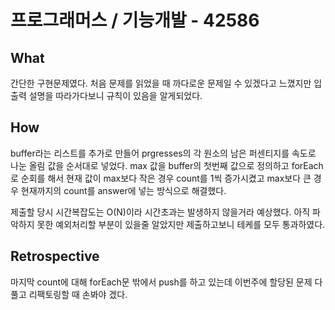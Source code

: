 # 프로그래머스 / 기능개발 - 42586

## What
간단한 구현문제였다. 처음 문제를 읽었을 때 까다로운 문제일 수 있겠다고 느꼈지만 입출력 설명을 따라가다보니 규칙이 있음을 알게되었다.

## How
buffer라는 리스트를 추가로 만들어 prgresses의 각 원소의 남은 퍼센티지를 속도로 나눈 올림 값을 순서대로 넣었다. max 값을 buffer의 첫번째 값으로 정의하고 forEach로 순회를 해서 현재 값이 max보다 작은 경우 count를 1씩 증가시켰고 max보다 큰 경우 현재까지의 count를 answer에 넣는 방식으로 해결했다.

제출할 당시 시간복잡도는 O(N)이라 시간초과는 발생하지 않을거라 예상했다. 아직 파악하지 못한 예외처리할 부분이 있을줄 알았지만 제출하고보니 테케를 모두 통과하였다.

## Retrospective
마지막 count에 대해 forEach문 밖에서 push를 하고 있는데 이번주에 할당된 문제 다 풀고 리팩토링할 때 손봐야 겠다.
